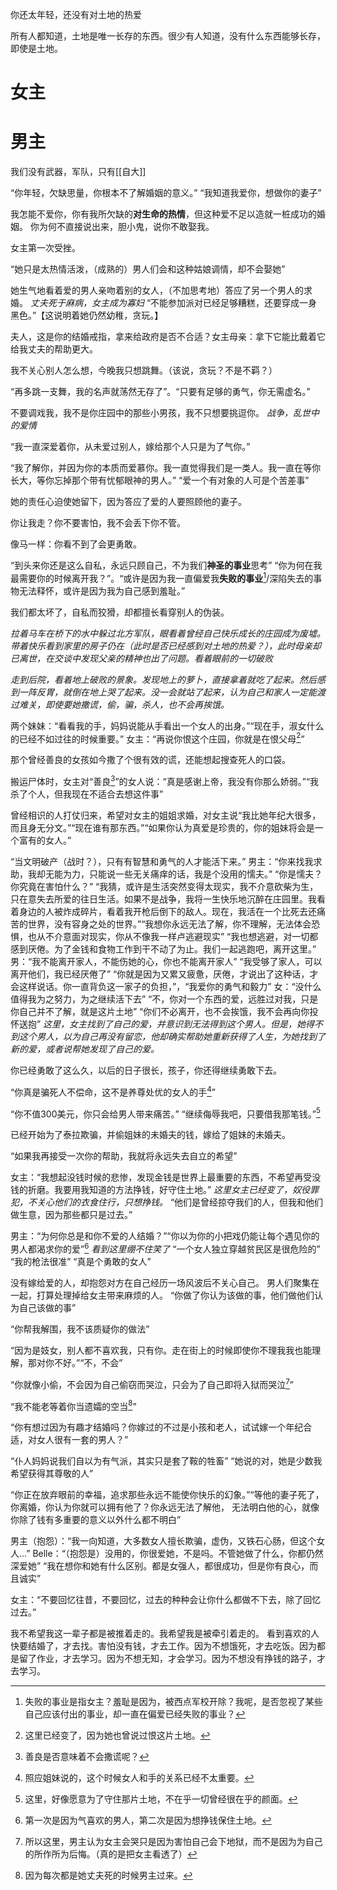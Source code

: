 你还太年轻，还没有对土地的热爱

所有人都知道，土地是唯一长存的东西。很少有人知道，没有什么东西能够长存，即使是土地。

# 女主

# 男主
我们没有武器，军队，只有[[自大]]

“你年轻，欠缺思量，你根本不了解婚姻的意义。”
“我知道我爱你，想做你的妻子”

我怎能不爱你，你有我所欠缺的**对生命的热情**，但这种爱不足以造就一桩成功的婚姻。
你为何不直接说出来，胆小鬼，说你不敢娶我。

女主第一次受挫。

“她只是太热情活泼，（成熟的）男人们会和这种姑娘调情，却不会娶她”

她生气地看着爱的男人亲吻着别的女人，（不加思考地）答应了另一个男人的求婚。
*丈夫死于麻病，女主成为寡妇*
“不能参加派对已经足够糟糕，还要穿成一身黑色。”【这说明着她仍然幼稚，贪玩。】

夫人，这是你的结婚戒指，拿来给政府是否不合适？女主母亲：拿下它能比戴着它给我丈夫的帮助更大。

我不关心别人怎么想，今晚我只想跳舞。（该说，贪玩？不是不羁？）

“再多跳一支舞，我的名声就荡然无存了”。“只要有足够的勇气，你无需虚名。”

不要调戏我，我不是你庄园中的那些小男孩，我不只想要挑逗你。
*战争，乱世中的爱情*

“我一直深爱着你，从未爱过别人，嫁给那个人只是为了气你。”

“我了解你，并因为你的本质而爱慕你。我一直觉得我们是一类人。我一直在等你长大，等你忘掉那个带有忧郁眼神的男人。”
“爱一个有对象的人可是个苦差事”

她的责任心迫使她留下，因为答应了爱的人要照顾他的妻子。

你让我走？你不要害怕，我不会丢下你不管。

像马一样：你看不到了会更勇敢。

“到头来你还是这么自私，永远只顾自己，不为我们**神圣的事业**思考”
“你为何在我最需要你的时候离开我？”。“或许是因为我一直偏爱我**失败的事业**[^1]/深陷失去的事物无法释怀，或许是因为我为自己感到羞耻。”

我们都太坏了，自私而狡猾，却都擅长看穿别人的伪装。

*拉着马车在桥下的水中躲过北方军队，眼看着曾经自己快乐成长的庄园成为废墟。带着快乐看到家里的房子仍在（此时是否已经感到对土地的热爱？），此时母亲却已离世，在交谈中发现父亲的精神也出了问题。看着眼前的一切破败*

*走到后院，看着地上破败的景象。发现地上的萝卜，直接拿着就吃了起来。然后感到一阵反胃，就倒在地上哭了起来。没一会就站了起来，认为自己和家人一定能渡过难关，即使要她撒谎，偷，骗，杀人，也不会再挨饿。*

两个妹妹：“看看我的手，妈妈说能从手看出一个女人的出身。”“现在手，淑女什么的已经不如过往的时候重要。”
女主：“再说你恨这个庄园，你就是在恨父母[^2]”

那个曾经善良的女孩如今撒了个很有效的谎，还能想起搜查死人的口袋。

搬运尸体时，女主对“善良[^3]”的女人说：“真是感谢上帝，我没有你那么娇弱。”“我杀了个人，但我现在不适合去想这件事”

曾经相识的人打仗归来，希望对女主的姐姐求婚，对女主说“我比她年纪大很多，而且身无分文。”“现在谁有那东西。”“如果你认为真爱是珍贵的，你的姐妹将会是一个富有的女人。”

“当文明破产（战时？），只有有智慧和勇气的人才能活下来。”
男主：“你来找我求助，我却无能为力，只能说一些无关痛痒的话，我是个没用的懦夫。”
“你是懦夫？你究竟在害怕什么？”
“我猜，或许是生活突然变得太现实，我不介意砍柴为生，只在意失去所爱的往日生活。如果不是战争，我将一生快乐地沉醉在庄园里。我看着身边的人被炸成碎片，看着我开枪后倒下的敌人。现在，我活在一个比死去还痛苦的世界，没有容身之处的世界。”“我想你永远无法了解，你不理解，无法体会恐惧，也从不介意面对现实，你从不像我一样卢逃避现实”
“我也想逃避，对一切都感到厌倦。为了金钱和食物工作到干不动了为止。我们一起逃跑吧，离开这里。”
男：“我不能离开家人，不能伤她的心，你也不能离开家人”
“我受够了家人，可以离开他们，我已经厌倦了”
“你就是因为又累又疲惫，厌倦，才说出了这种话，才会这样说话。你一直背负这一家子的负担，”，“我爱你的勇气和毅力”
女：“没什么值得我为之努力，为之继续活下去”
“不，你对一个东西的爱，远胜过对我，只是你自己并不了解，就是这片土地”
“你们不必离开，也不会挨饿，我不会再向你投怀送抱”
*这里，女主找到了自己的爱，并意识到无法得到这个男人。但是，她得不到这个男人，以为自己再没有留恋，他却确实帮助她重新获得了人生，为她找到了新的爱，或者说帮她发现了自己的爱。*

你已经勇敢了这么久，以后的日子很长，孩子，你还得继续勇敢下去。

“你真是骗死人不偿命，这不是养尊处优的女人的手[^4]”

“你不值300美元，你只会给男人带来痛苦。”
“继续侮辱我吧，只要借我那笔钱。”[^5]

已经开始为了泰拉欺骗，并偷姐妹的未婚夫的钱，嫁给了姐妹的未婚夫。

“如果我再接受一次你的帮助，我就将永远失去自立的希望”

女主：“我想起没钱时候的悲惨，发现金钱是世界上最重要的东西，不希望再受没钱的折磨。我要用我知道的方法挣钱，好守住土地。”
*这里女主已经变了，奴役罪犯，不关心他们的衣食住行，只想挣钱。*
“他们是曾经掠夺我们的人，但我和他们做生意，因为那些都只是过去。”

男主：“为何你总是和你不爱的人结婚？”“你以为你的小把戏仍能让每个遇见你的男人都渴求你的爱”[^6]
*看到这里绷不住笑了*
“一个女人独立穿越贫民区是很危险的”
“我的枪法很准”
“真是个勇敢的女人”

没有嫁给爱的人，却抱怨对方在自己经历一场风波后不关心自己。
男人们聚集在一起，打算处理掉给女主带来麻烦的人。
“你做了你认为该做的事，他们做他们认为自己该做的事”

“你帮我解围，我不该质疑你的做法”

“因为是妓女，别人都不喜欢我，只有你。走在街上的时候即使你不理我我也能理解，那对你不好。”“不，不会”

“你就像小偷，不会因为自己偷窃而哭泣，只会为了自己即将入狱而哭泣[^7]”

“我不能老等着你当遗孀的空当[^8]”

“你有想过因为有趣才结婚吗？你嫁过的不过是小孩和老人，试试嫁一个年纪合适，对女人很有一套的男人？”

“仆人妈妈说我们自以为有气派，其实只是套了鞍的牲畜”
“她说的对，她是少数我希望获得其尊敬的人”

“你正在放弃眼前的幸福，追求那些永远不能使你快乐的幻象。”“等他的妻子死了，你离婚，你认为你就可以拥有他了？你永远无法了解他， 无法明白他的心，就像你除了钱有多重要的意义以外什么都不明白”

男主（抱怨）：“我一向知道，大多数女人擅长欺骗，虚伪，又铁石心肠，但这个女人...”
Belle：“（抱怨是）没用的，你很爱她，不是吗。不管她做了什么，你都仍然深爱她”
“我在想你和她有什么区别。都是女强人，都很成功，但是你有良心，而且诚实”

女主：“不要回忆往昔，不要回忆，过去的种种会让你什么都做不下去，除了回忆过去。”

我不希望我这一辈子都是被推着走的。我希望我是被牵引着走的。
看到喜欢的人快要结婚了，才去找。害怕没有钱，才去工作。因为不想饿死，才去吃饭。因为都是留了作业，才去学习。因为不想无知，才会学习。因为不想没有挣钱的路子，才去学习。

[^1]: 失败的事业是指女主？羞耻是因为，被西点军校开除？我呢，是否忽视了某些自己应该付出的事业，却一直在偏爱已经失败的事业？
[^2]: 这里已经变了，因为她也曾说过恨这片土地。
[^3]: 善良是否意味着不会撒谎呢？
[^4]: 照应姐妹说的，这个时候女人和手的关系已经不太重要。
[^5]: 这里，好像愿意为了守住那片土地，不在乎一切曾经很在乎的颜面。
[^6]: 第一次是因为气喜欢的男人，第二次是因为想挣钱保住土地。
[^7]: 所以这里，男主认为女主会哭只是因为害怕自己会下地狱，而不是因为为自己的所作所为后悔。（真的是把女主看透了）
[^8]: 因为每次都是她丈夫死的时候男主过来。